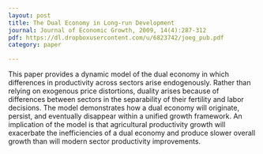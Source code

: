 ```yaml
---
layout: post
title: The Dual Economy in Long-run Development
journal: Journal of Economic Growth, 2009, 14(4):287-312
pdf: https://dl.dropboxusercontent.com/u/6823742/joeg_pub.pdf
category: paper

---
```

This paper provides a dynamic model of the dual economy in which differences in productivity across sectors arise endogenously. Rather than relying on exogenous price distortions, duality arises because of differences between sectors in the separability of their fertility and labor decisions. The model demonstrates how a dual economy will originate, persist, and eventually disappear within a unified growth framework. An implication of the model is that agricultural productivity growth will exacerbate the inefficiencies of a dual economy and produce slower overall growth than will modern sector productivity improvements.
